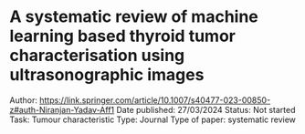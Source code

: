 # A systematic review of machine learning based thyroid tumor characterisation using ultrasonographic images

Author: https://link.springer.com/article/10.1007/s40477-023-00850-z#auth-Niranjan-Yadav-Aff1
Date published: 27/03/2024
Status: Not started
Task: Tumour characteristic
Type: Journal
Type of paper: systematic review
